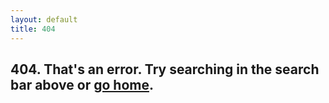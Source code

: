 ```yaml
---
layout: default
title: 404
---
```


## **404.** That's an error. Try searching in the search bar above or **[go home](/)**.
